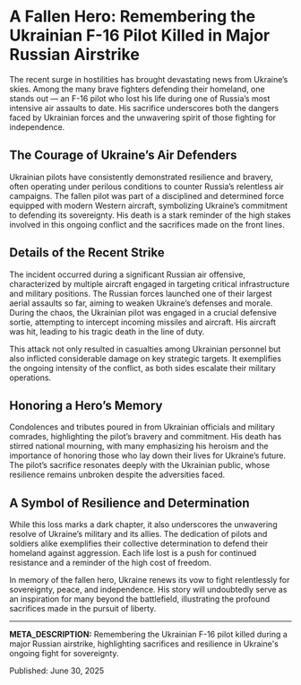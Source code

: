 # A Fallen Hero: Remembering the Ukrainian F-16 Pilot Killed in Major Russian Airstrike

The recent surge in hostilities has brought devastating news from Ukraine’s skies. Among the many brave fighters defending their homeland, one stands out — an F-16 pilot who lost his life during one of Russia’s most intensive air assaults to date. His sacrifice underscores both the dangers faced by Ukrainian forces and the unwavering spirit of those fighting for independence.

## The Courage of Ukraine’s Air Defenders

Ukrainian pilots have consistently demonstrated resilience and bravery, often operating under perilous conditions to counter Russia’s relentless air campaigns. The fallen pilot was part of a disciplined and determined force equipped with modern Western aircraft, symbolizing Ukraine’s commitment to defending its sovereignty. His death is a stark reminder of the high stakes involved in this ongoing conflict and the sacrifices made on the front lines.

## Details of the Recent Strike

The incident occurred during a significant Russian air offensive, characterized by multiple aircraft engaged in targeting critical infrastructure and military positions. The Russian forces launched one of their largest aerial assaults so far, aiming to weaken Ukraine’s defenses and morale. During the chaos, the Ukrainian pilot was engaged in a crucial defensive sortie, attempting to intercept incoming missiles and aircraft. His aircraft was hit, leading to his tragic death in the line of duty.

This attack not only resulted in casualties among Ukrainian personnel but also inflicted considerable damage on key strategic targets. It exemplifies the ongoing intensity of the conflict, as both sides escalate their military operations.

## Honoring a Hero’s Memory

Condolences and tributes poured in from Ukrainian officials and military comrades, highlighting the pilot’s bravery and commitment. His death has stirred national mourning, with many emphasizing his heroism and the importance of honoring those who lay down their lives for Ukraine’s future. The pilot’s sacrifice resonates deeply with the Ukrainian public, whose resilience remains unbroken despite the adversities faced.

## A Symbol of Resilience and Determination

While this loss marks a dark chapter, it also underscores the unwavering resolve of Ukraine’s military and its allies. The dedication of pilots and soldiers alike exemplifies their collective determination to defend their homeland against aggression. Each life lost is a push for continued resistance and a reminder of the high cost of freedom.

In memory of the fallen hero, Ukraine renews its vow to fight relentlessly for sovereignty, peace, and independence. His story will undoubtedly serve as an inspiration for many beyond the battlefield, illustrating the profound sacrifices made in the pursuit of liberty.

---

**META_DESCRIPTION:** Remembering the Ukrainian F-16 pilot killed during a major Russian airstrike, highlighting sacrifices and resilience in Ukraine's ongoing fight for sovereignty.

Published: June 30, 2025
